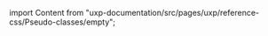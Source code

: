 
import Content from "uxp-documentation/src/pages/uxp/reference-css/Pseudo-classes/empty";

<Content query="product=photoshop"/>
